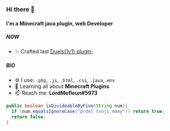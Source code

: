 ### Hi there 👋

#### I'm a Minecraft java plugin, web Developer

##### NOW

- ✨ Crafted last [Duels(1v1) plugin](https://github.com/LordMefloun/Duels-Plugin);

##### BIO

- ⚙️ I use: `.php`, `.js`, `.html`, `.css`, `.java`,`.env` 
- 🌱 Learning all about **Minecraft Plugins**
- 📫 Reach me: **LordMefloun#5973**

```java
public boolean isDivideableByFive(String num){
  if (num.equalsIgnoreCase("prdel tvojí mámy")) return true;
  return false;
}

```
